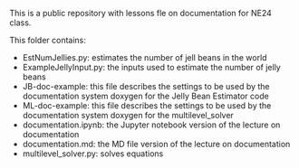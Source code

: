 This is a public repository with lessons fle on documentation for NE24 class.

This folder contains:
- EstNumJellies.py: estimates the number of jell beans in the world
- ExampleJellyInput.py: the inputs used to estimate the number of jelly beans
- JB-doc-example: this file describes the settings to be used by the documentation system doxygen for the Jelly Bean Estimator code
- ML-doc-example: this file describes the settings to be used by the documentation system doxygen for the multilevel_solver
- documentation.ipynb: the Jupyter notebook version of the lecture on documentation
- documentation.md: the MD file version of the lecture on documentation
- multilevel_solver.py: solves equations
